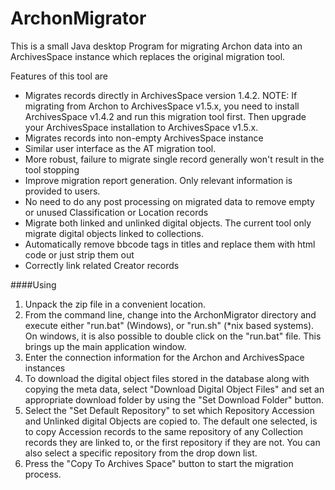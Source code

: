 ArchonMigrator
============

This is a small Java desktop Program for migrating Archon data into an ArchivesSpace instance which replaces the original migration tool.

Features of this tool are

* Migrates records directly in ArchivesSpace version 1.4.2. NOTE: If migrating from Archon to ArchivesSpace v1.5.x, you need to install ArchivesSpace v1.4.2 and run this migration tool first.  Then upgrade your ArchivesSpace installation to ArchivesSpace v1.5.x.
* Migrates records into non-empty ArchivesSpace instance
* Similar user interface as the AT migration tool.
* More robust, failure to migrate single record generally won't result in the tool stopping
* Improve migration report generation. Only relevant information is provided to users.
* No need to do any post processing on migrated data to remove empty or unused Classification or Location records
* Migrate both linked and unlinked digital objects. The current tool only migrate digital objects linked to collections.
* Automatically remove bbcode tags in titles and replace them with html code or just strip them out
* Correctly link related Creator records

####Using

1. Unpack the zip file in a convenient location.
2. From the command line, change into the ArchonMigrator directory and execute either "run.bat" (Windows), or "run.sh" (*nix based systems). On windows, it is also possible to double click on the "run.bat" file. This brings up the main application window.
3. Enter the connection information for the Archon and ArchivesSpace instances
4. To download the digital object files stored in the database along with copying the meta data, select "Download Digital Object Files" and set an appropriate download folder by using the "Set Download Folder" button.
5. Select the "Set Default Repository" to set which Repository Accession and Unlinked digital Objects are copied to. The default one selected, is to copy Accession records to the same repository of any Collection records they are linked to, or the first repository if they are not. You can also select a specific repository from the drop down list.
6. Press the "Copy To Archives Space" button to start the migration process.
